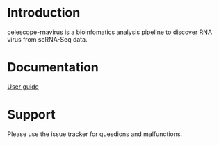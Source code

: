 # Introduction
celescope-rnavirus is a bioinfomatics analysis pipeline to discover RNA virus from scRNA-Seq data.

# Documentation
[User guide](./doc/user_guide.md)

# Support
Please use the issue tracker for quesdions and malfunctions.



